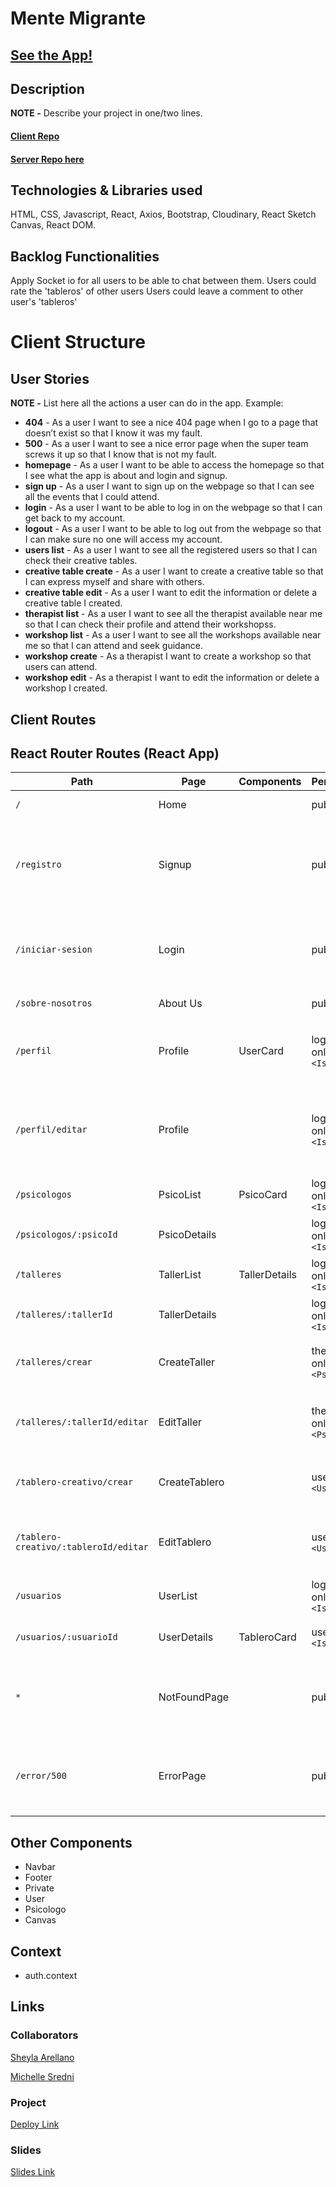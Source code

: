 # Mente Migrante

## [See the App!](https://mentemigrante.netlify.app/)

## Description

**NOTE -** Describe your project in one/two lines.
#### [Client Repo](https://github.com/michsredni/mentemigrante-client)
#### [Server Repo here](https://github.com/michsredni/mentemigrante-server)

## Technologies & Libraries used

HTML, CSS, Javascript, React, Axios, Bootstrap, Cloudinary, React Sketch Canvas, React DOM.

## Backlog Functionalities

Apply Socket io for all users to be able to chat between them.
Users could rate the 'tableros' of other users
Users could leave a comment to other user's 'tableros'

# Client Structure

## User Stories

**NOTE -**  List here all the actions a user can do in the app. Example:

- **404** - As a user I want to see a nice 404 page when I go to a page that doesn’t exist so that I know it was my fault.
- **500** - As a user I want to see a nice error page when the super team screws it up so that I know that is not my fault.
- **homepage** - As a user I want to be able to access the homepage so that I see what the app is about and login and signup.
- **sign up** - As a user I want to sign up on the webpage so that I can see all the events that I could attend.
- **login** - As a user I want to be able to log in on the webpage so that I can get back to my account.
- **logout** - As a user I want to be able to log out from the webpage so that I can make sure no one will access my account.
- **users list** - As a user I want to see all the registered users so that I can check their creative tables.
- **creative table create** - As a user I want to create a creative table so that I can express myself and share with others.
- **creative table edit** - As a user I want to edit the information or delete a creative table I created.
- **therapist list** - As a user I want to see all the therapist available near me so that I can check their profile and attend their workshopss.
- **workshop list** - As a user I want to see all the workshops available near me so that I can attend and seek guidance.
- **workshop create** - As a therapist I want to create a workshop so that users can attend.
- **workshop edit** - As a therapist I want to edit the information or delete a workshop I created.

## Client Routes

## React Router Routes (React App)
| Path                      | Page            | Components        | Permissions              | Behavior                                                      |
| ------------------------- | ----------------| ----------------  | ------------------------ | ------------------------------------------------------------  |
| `/`                       | Home            |                   | public                   | Home page                                                     |
| `/registro`               | Signup          |                   | public                   | Signup form, link to login, navigate to homepage after signup |
| `/iniciar-sesion`         | Login           |                   | public                   | Login form, link to signup, navigate to homepage after login  |
| `/sobre-nosotros`         | About Us         |                  | public                   | Aboout Us page                            |
| `/perfil`                | Profile          | UserCard          | logged user only `<IsPrivate>`  | Shows all information of the registered user             |
| `/perfil/editar`          | Profile         |                   | logged user only `<IsPrivate>`  | Shows all information of the registered user that can be edited           |
| `/psicologos`             | PsicoList        | PsicoCard        | logged user only `<IsPrivate>`  | Shows all therapists                                   |
| `/psicologos/:psicoId`     | PsicoDetails       |               | logged user only `<IsPrivate>`  | Shows a selected therapist                                    |
| `/talleres`       | TallerList                | TallerDetails   | logged user only `<IsPrivate>`  | Shows all workshops                                    |
| `/talleres/:tallerId`       | TallerDetails   |                 | logged user only `<IsPrivate>`  | Shows all games on backlog                                    |
| `/talleres/crear`       | CreateTaller   |                      | therapist only `<Psicologo>`  | Therapist can create a workshop                                   |
| `/talleres/:tallerId/editar`       | EditTaller   |             | therapist only `<Psicologo>`  | Therapist can edit a workshop they created                                |
| `/tablero-creativo/crear`       | CreateTablero   |            | user only `<User>`  | User can create a creative table                                    |
| `/tablero-creativo/:tableroId/editar`       | EditTablero   |           | user only `<User>`  | User can edit a creative table they own                                    |
| `/usuarios`       | UserList   |           | logged user only `<IsPrivate>`  | Shows all registered users                                   |
| `/usuarios/:usuarioId`       | UserDetails   | TableroCard          | user only `<IsPrivate>`  | Shows all games on backlog                                    |
| `*`       | NotFoundPage   |           | public  | Shows a message saying the page wasn't found                                   |
| `/error/500`       | ErrorPage   |           | public`  | Shows a message saying there was an internal error                                    |

## Other Components

- Navbar
- Footer
- Private
- User
- Psicologo
- Canvas
  
## Context

- auth.context
  
## Links

### Collaborators

[Sheyla Arellano](https://github.com/Sheylare)

[Michelle Sredni](https://github.com/michsredni)

### Project

[Deploy Link](https://mentemigrante.netlify.app/)

### Slides

[Slides Link](https://www.canva.com/design/DAGN8-XsAFk/m5cMPF7_xI_PmznKVofV0Q/view?utm_content=DAGN8-XsAFk&utm_campaign=designshare&utm_medium=link&utm_source=editor)

